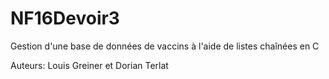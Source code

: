 # NF16Devoir3
Gestion d'une base de données de vaccins à l'aide de listes chaînées en C

Auteurs: Louis Greiner et Dorian Terlat
